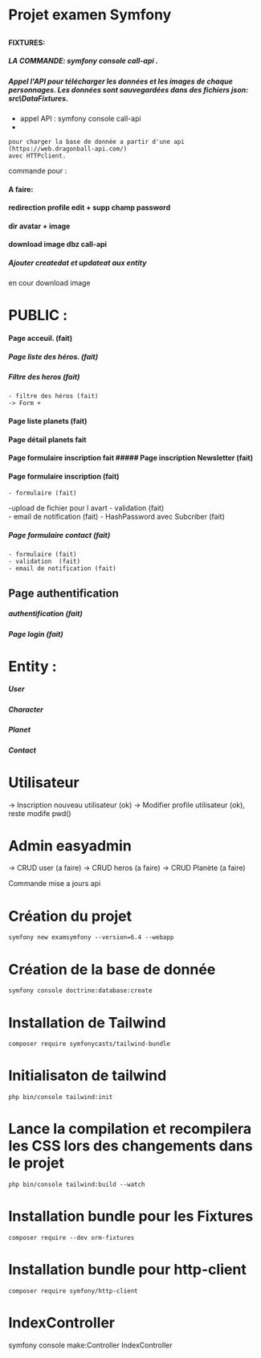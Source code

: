 # Projet examen Symfony

##

#### FIXTURES: 
##### LA COMMANDE: symfony console call-api . 
##### Appel l'API pour télécharger les données et les images de chaque personnages. Les données sont sauvegardées dans des fichiers json: src\DataFixtures.

- appel API : symfony console call-api
- 

    pour charger la base de donnée a partir d'une api (https://web.dragonball-api.com/)
    avec HTTPclient.
commande pour :


#### A faire:
 

#### redirection profile edit + supp champ password
#### dir avatar + image
#### download image dbz call-api
##### Ajouter createdat et updateat aux entity
 
 
en cour download image

# PUBLIC :
#### Page acceuil. (fait)
##### Page liste des héros. (fait)
##### Filtre des heros (fait)  
    - filtre des héros (fait)
    -> Form +  
#### Page liste planets (fait)
#### Page détail planets fait
#### Page formulaire inscription fait ##### Page inscription Newsletter (fait)
#### Page formulaire inscription  (fait)
    - formulaire (fait)
-upload de fichier pour l avart
    - validation (fait)         
    - email de notification (fait)
    - HashPassword avec Subcriber (fait)

##### Page formulaire contact (fait)
    - formulaire (fait)
    - validation  (fait)
    - email de notification (fait)
    
## Page authentification 
#####  authentification (fait)
#####  Page login (fait)

# Entity :

##### User
##### Character
##### Planet
##### Contact
 

#  Utilisateur
 
-> Inscription nouveau utilisateur (ok)
-> Modifier profile utilisateur (ok), reste modife pwd()

#  Admin easyadmin
-> CRUD user (a faire) 
-> CRUD heros (a faire)
-> CRUD Planète (a faire)



Commande mise a jours api


# Création du projet
```
symfony new examsymfony --version=6.4 --webapp
```
# Création de la base de donnée
```
symfony console doctrine:database:create
```
# Installation de Tailwind
```
composer require symfonycasts/tailwind-bundle
```
# Initialisaton de tailwind
```
php bin/console tailwind:init
```
# Lance la compilation et recompilera les CSS lors des changements dans le projet
```
php bin/console tailwind:build --watch
```
# Installation bundle pour les Fixtures
```
composer require --dev orm-fixtures
```
# Installation bundle pour http-client
```
composer require symfony/http-client
```
# IndexController 
symfony console make:Controller IndexController